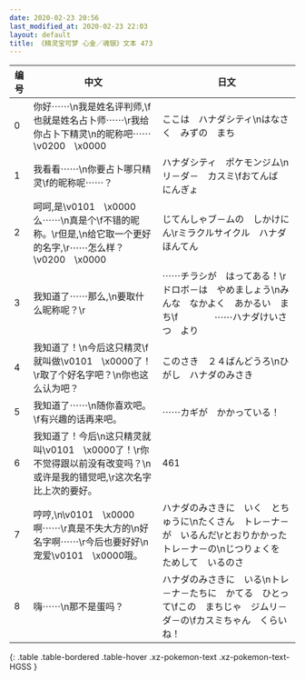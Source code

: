 ```yaml
---
date: 2020-02-23 20:56
last_modified_at: 2020-02-23 22:03
layout: default
title: 《精灵宝可梦 心金／魂银》文本 473
---
```

| 编号 | 中文 | 日文 |
| ---- | ---- | ---- |
| 0 | 你好⋯⋯\n我是姓名评判师,\f也就是姓名占卜师⋯⋯\r我给你占卜下精灵\n的昵称吧⋯⋯\v0200　\x0000 | ここは　ハナダシティ\nはなさく　みずの　まち |
| 1 | 我看看⋯⋯\n你要占卜哪只精灵\f的昵称呢⋯⋯？ | ハナダシティ　ポケモンジム\nリ－ダ－　カスミ\fおてんば　にんぎょ |
| 2 | 呵呵,是\v0101　\x0000么⋯⋯\n真是个\f不错的昵称。\r但是,\n给它取一个更好的名字,\r⋯⋯怎么样？\v0200　\x0000 | じてんしゃブ－ムの　しかけにん\rミラクルサイクル　ハナダほんてん |
| 3 | 我知道了⋯⋯那么,\n要取什么昵称呢？\r | ⋯⋯チラシが　はってある！\rドロボ－は　やめましょう\nみんな　なかよく　あかるい　まち\f　　　　⋯⋯ハナダけいさつ　より |
| 4 | 我知道了！\n今后这只精灵\f就叫做\v0101　\x0000了！\r取了个好名字吧？\n你也这么认为吧？ | このさき　２４ばんどうろ\nひがし　ハナダのみさき |
| 5 | 我知道了⋯⋯\n随你喜欢吧。\f有兴趣的话再来吧。 | ⋯⋯カギが　かかっている！ |
| 6 | 我知道了！今后\n这只精灵就叫\v0101　\x0000了！\r你不觉得跟以前没有改变吗？\n或许是我的错觉吧,\r这次名字比上次的要好。 | 461 |
| 7 | 哼哼,\n\v0101　\x0000啊⋯⋯\r真是不失大方的\n好名字啊⋯⋯\r今后也要好好\n宠爱\v0101　\x0000哦。 | ハナダのみさきに　いく　とちゅうに\nたくさん　トレ－ナ－が　いるんだ\rとおりかかった　トレ－ナ－の\nじつりょくを　ためして　いるのさ |
| 8 | 嗨⋯⋯\n那不是蛋吗？ | ハナダのみさきに　いる\nトレ－ナ－たちに　かてる　ひとって\fこの　まちじゃ　ジムリ－ダ－の\fカスミちゃん　くらいね！ |
{: .table .table-bordered .table-hover .xz-pokemon-text .xz-pokemon-text-HGSS }